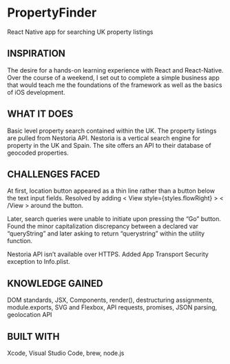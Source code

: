 # PropertyFinder
React Native app for searching UK property listings


## INSPIRATION
The desire for a hands-on learning experience with React and React-Native. Over the course of a weekend, 
I set out to complete a simple business app that would teach me the foundations of the framework as well as
the basics of iOS development.

## WHAT IT DOES
Basic level property search contained within the UK. The property listings are pulled from Nestoria API. 
Nestoria is a vertical search engine for property in the UK and Spain. The site offers an API to their 
database of geocoded properties.

## CHALLENGES FACED
At first, location button appeared as a thin line rather than a button below the text input fields. 
Resolved by adding < View style={styles.flowRight} > < /View > around the button.

Later, search queries were unable to initiate upon pressing the “Go” button. 
Found the minor capitalization discrepancy between a declared var “queryString” and later asking 
to return “querystring” within the utility function.

Nestoria API isn’t available over HTTPS. Added App Transport Security exception to Info.plist.

## KNOWLEDGE GAINED
DOM standards, JSX, Components, render(), destructuring assignments, module.exports, SVG and Flexbox, 
API requests, promises, JSON parsing, geolocation API

## BUILT WITH
Xcode, Visual Studio Code, brew, node.js


